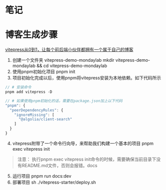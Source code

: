 # 笔记

# 博客生成步骤
[vitepress从0到1，让每个前后端小伙伴都拥有一个属于自己的博客](https://mp.weixin.qq.com/s/KY0GAEYC6V4Xj1oGVtPgDg)

1. 创建一个文件夹 vitepress-demo-mondaylab
mkdir vitepress-demo-mondaylab && cd vitepress-demo-mondaylab
2. 使用pnpm初始化项目
pnpm init
3. 项目初始化完成以后，使用pnpm将vitepress安装为本地依赖。如下代码所示
```js
// # 安装命令
pnpm add vitepress -D

// # 如果使用pnpm初始化的话，需要在package.json加上以下代码
"pnpm": {
  "peerDependencyRules": {
    "ignoreMissing": [
      "@algolia/client-search"
    ]
  }
}
```
4. vitepress附带了一个命令行向导，来帮助我们构建一个基本的项目
pnpm exec vitepress init
> 注意： 执行pnpm exec vitepress init命令的时候，需要确保当前目录下没有README.md文件，否则会报错。docs

5. 运行项目
pnpm run docs:dev
6. 部署项目
sh ./vitepress-starter/deploy.sh
